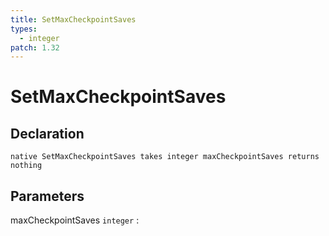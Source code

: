 ```yaml
---
title: SetMaxCheckpointSaves
types:
  - integer
patch: 1.32
---
```


# SetMaxCheckpointSaves

## Declaration

```jass
native SetMaxCheckpointSaves takes integer maxCheckpointSaves returns nothing
```

## Parameters
maxCheckpointSaves `integer`
: 
